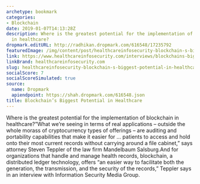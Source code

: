 ```yaml
---
archetype: bookmark
categories:
- Blockchain
date: 2019-01-07T14:13:28Z
description: Where is the greatest potential for the implementation of blockchain
  in healthcare?
dropmark.editURL: http://radhikan.dropmark.com/616548/17235792
featuredImage: /img/content/post/healthcareinfosecurity-blockchain-s-biggest-potential-in-healthcare.JPG
link: https://www.healthcareinfosecurity.com/interviews/blockchains-biggest-potential-in-healthcare-i-4215
linkBrand: healthcareinfosecurity.com
slug: healthcareinfosecurity-blockchain-s-biggest-potential-in-healthcare
socialScore: 7
socialScoreSimulated: true
source:
  name: Dropmark
  apiendpoint: https://shah.dropmark.com/616548.json
title: Blockchain’s Biggest Potential in Healthcare
---
```

Where is the greatest potential for the implementation of blockchain in healthcare?”What we’re seeing in terms of real applications – outside the whole morass of cryptocurrency types of offerings – are auditing and portability capabilities that make it easier for … patients to access and hold onto their most current records without carrying around a file cabinet,” says attorney Steven Teppler of the law firm Mandelbaum Salsburg.And for organizations that handle and manage health records, blockchain, a distributed ledger technology, offers “an easier way to facilitate both the generation, the transmission, and the security of the records,” Teppler says in an interview with Information Security Media Group.

